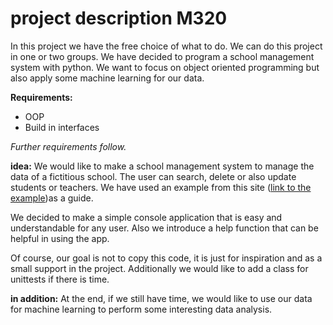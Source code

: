 # project description M320

In this project we have the free choice of what to do. We can do this project in one or two groups. We have decided to program a school management system with python. We want to focus on object oriented programming but also apply some machine learning for our data.

**Requirements:**
- OOP 
- Build in interfaces

*Further requirements follow.*

**idea:**
We would like to make a school management system to manage the data of a fictitious school. The user can search, delete or also update students or teachers. We have used an example from this site ([link to the example](https://www.geeksforgeeks.org/student-management-system-in-python/))as a guide.

We decided to make a simple console application that is easy and understandable for any user. Also we introduce a help function that can be helpful in using the app.

Of course, our goal is not to copy this code, it is just for inspiration and as a small support in the project. Additionally we would like to add a class for unittests if there is time.


**in addition:**
At the end, if we still have time, we would like to use our data for machine learning to perform some interesting data analysis.


